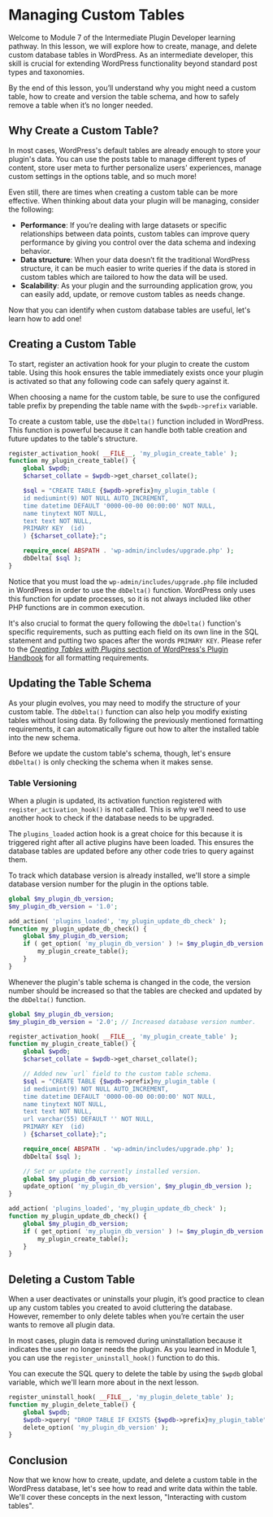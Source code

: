 # Managing Custom Tables

Welcome to Module 7 of the Intermediate Plugin Developer learning pathway. In this lesson, we will explore how to create, manage, and delete custom database tables in WordPress. As an intermediate developer, this skill is crucial for extending WordPress functionality beyond standard post types and taxonomies.

By the end of this lesson, you’ll understand why you might need a custom table, how to create and version the table schema, and how to safely remove a table when it’s no longer needed.

## Why Create a Custom Table?

In most cases, WordPress's default tables are already enough to store your plugin's data. You can use the posts table to manage different types of content, store user meta to further personalize users' experiences, manage custom settings in the options table, and so much more!

Even still, there are times when creating a custom table can be more effective. When thinking about data your plugin will be managing, consider the following:

- **Performance**: If you’re dealing with large datasets or specific relationships between data points, custom tables can improve query performance by giving you control over the data schema and indexing behavior.
- **Data structure**: When your data doesn’t fit the traditional WordPress structure, it can be much easier to write queries if the data is stored in custom tables which are tailored to how the data will be used.
- **Scalability**: As your plugin and the surrounding application grow, you can easily add, update, or remove custom tables as needs change.

Now that you can identify when custom database tables are useful, let's learn how to add one!

## Creating a Custom Table

To start, register an activation hook for your plugin to create the custom table. Using this hook ensures the table immediately exists once your plugin is activated so that any following code can safely query against it.

When choosing a name for the custom table, be sure to use the configured table prefix by prepending the table name with the `$wpdb->prefix` variable.

To create a custom table, use the `dbDelta()` function included in WordPress. This function is powerful because it can handle both table creation and future updates to the table's structure.

```php
register_activation_hook( __FILE__, 'my_plugin_create_table' );
function my_plugin_create_table() {
	global $wpdb;
	$charset_collate = $wpdb->get_charset_collate();

	$sql = "CREATE TABLE {$wpdb->prefix}my_plugin_table (
	id mediumint(9) NOT NULL AUTO_INCREMENT,
	time datetime DEFAULT '0000-00-00 00:00:00' NOT NULL,
	name tinytext NOT NULL,
	text text NOT NULL,
	PRIMARY KEY  (id)
	) {$charset_collate};";

	require_once( ABSPATH . 'wp-admin/includes/upgrade.php' );
	dbDelta( $sql );
}
```

Notice that you must load the `wp-admin/includes/upgrade.php` file included in WordPress in order to use the `dbDelta()` function. WordPress only uses this function for update processes, so it is not always included like other PHP functions are in common execution.

It's also crucial to format the query following the `dbDelta()` function's specific requirements, such as putting each field on its own line in the SQL statement and putting two spaces after the words `PRIMARY KEY`. Please refer to the [*Creating Tables with Plugins* section of WordPress's Plugin Handbook](https://developer.wordpress.org/plugins/creating-tables-with-plugins/#creating-or-updating-the-table) for all formatting requirements.

## Updating the Table Schema

As your plugin evolves, you may need to modify the structure of your custom table. The `dbDelta()` function can also help you modify existing tables without losing data. By following the previously mentioned formatting requirements, it can automatically figure out how to alter the installed table into the new schema.

Before we update the custom table's schema, though, let's ensure `dbDelta()` is only checking the schema when it makes sense.

### Table Versioning

When a plugin is updated, its activation function registered with `register_activation_hook()` is not called. This is why we'll need to use another hook to check if the database needs to be upgraded.

The `plugins_loaded` action hook is a great choice for this because it is triggered right after all active plugins have been loaded. This ensures the database tables are updated before any other code tries to query against them.

To track which database version is already installed, we'll store a simple database version number for the plugin in the options table.

```php
global $my_plugin_db_version;
$my_plugin_db_version = '1.0';

add_action( 'plugins_loaded', 'my_plugin_update_db_check' );
function my_plugin_update_db_check() {
	global $my_plugin_db_version;
	if ( get_option( 'my_plugin_db_version' ) != $my_plugin_db_version ) {
		my_plugin_create_table();
	}
}
```

Whenever the plugin's table schema is changed in the code, the version number should be increased so that the tables are checked and updated by the `dbDelta()` function.

```php
global $my_plugin_db_version;
$my_plugin_db_version = '2.0'; // Increased database version number.

register_activation_hook( __FILE__, 'my_plugin_create_table' );
function my_plugin_create_table() {
	global $wpdb;
	$charset_collate = $wpdb->get_charset_collate();

	// Added new `url` field to the custom table schema.
	$sql = "CREATE TABLE {$wpdb->prefix}my_plugin_table (
	id mediumint(9) NOT NULL AUTO_INCREMENT,
	time datetime DEFAULT '0000-00-00 00:00:00' NOT NULL,
	name tinytext NOT NULL,
	text text NOT NULL,
	url varchar(55) DEFAULT '' NOT NULL,
	PRIMARY KEY  (id)
	) {$charset_collate};";

	require_once( ABSPATH . 'wp-admin/includes/upgrade.php' );
	dbDelta( $sql );

	// Set or update the currently installed version.
	global $my_plugin_db_version;
	update_option( 'my_plugin_db_version', $my_plugin_db_version );
}

add_action( 'plugins_loaded', 'my_plugin_update_db_check' );
function my_plugin_update_db_check() {
	global $my_plugin_db_version;
	if ( get_option( 'my_plugin_db_version' ) != $my_plugin_db_version ) {
		my_plugin_create_table();
	}
}
```

## Deleting a Custom Table

When a user deactivates or uninstalls your plugin, it’s good practice to clean up any custom tables you created to avoid cluttering the database. However, remember to only delete tables when you’re certain the user wants to remove all plugin data.

In most cases, plugin data is removed during uninstallation because it indicates the user no longer needs the plugin. As you learned in Module 1, you can use the `register_uninstall_hook()` function to do this.

You can execute the SQL query to delete the table by using the `$wpdb` global variable, which we'll learn more about in the next lesson.

```php
register_uninstall_hook( __FILE__, 'my_plugin_delete_table' );
function my_plugin_delete_table() {
	global $wpdb;
	$wpdb->query( "DROP TABLE IF EXISTS {$wpdb->prefix}my_plugin_table" );
	delete_option( 'my_plugin_db_version' );
}
```

## Conclusion

Now that we know how to create, update, and delete a custom table in the WordPress database, let's see how to read and write data within the table. We'll cover these concepts in the next lesson, "Interacting with custom tables".
